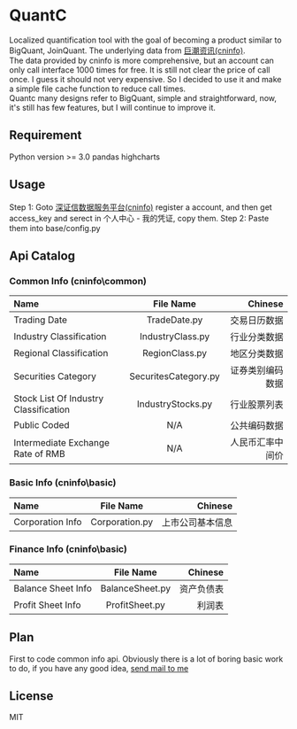 # QuantC
Localized quantification tool with the goal of becoming a product similar to BigQuant, JoinQuant. The underlying data from [巨潮资讯(cninfo)](http://webapi.cninfo.com.cn/).<br>
The data provided by cninfo is more comprehensive, but an account can only call interface 1000 times for free. It is still not
clear the price of call once. I guess it should not very expensive. So I decided to use it and make a simple file cache function to reduce call times.<br>
Quantc many designs refer to BigQuant, simple and straightforward, now, it's still has few features, but I will continue to improve it.

## Requirement
Python version >= 3.0
pandas
highcharts

## Usage
Step 1: Goto [深证信数据服务平台(cninfo)](http://webapi.cninfo.com.cn/) register a account, and then get access_key and serect in 个人中心 - 我的凭证, copy them.
Step 2: Paste them into base/config.py

## Api Catalog

### Common Info (cninfo\common)
Name | File Name | Chinese
:----------- | :-----------: | -----------:
Trading Date | TradeDate.py | 交易日历数据
Industry Classification | IndustryClass.py | 行业分类数据
Regional Classification | RegionClass.py | 地区分类数据
Securities Category | SecuritesCategory.py | 证券类别编码数据
Stock List Of Industry Classification | IndustryStocks.py | 行业股票列表
Public Coded | N/A | 公共编码数据
Intermediate Exchange Rate of RMB | N/A | 人民币汇率中间价

### Basic Info (cninfo\basic)
Name | File Name | Chinese
:----------- | :-----------: | -----------:
Corporation Info | Corporation.py | 上市公司基本信息

### Finance Info (cninfo\basic)
Name | File Name | Chinese
:----------- | :-----------: | -----------:
Balance Sheet Info | BalanceSheet.py | 资产负债表
Profit Sheet Info | ProfitSheet.py | 利润表

## Plan
First to code common info api. Obviously there is a lot of boring basic work to do, if you have any good idea,
<a href="mailto:icharm.me@outlook.com">send mail to me</a>

## License
MIT
